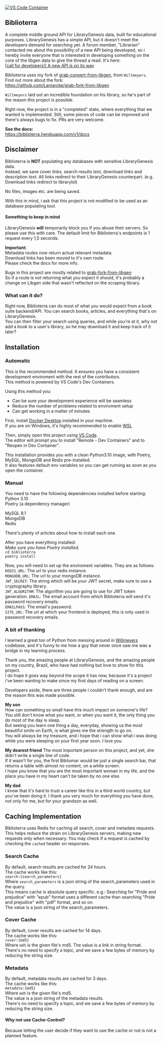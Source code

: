 [![VS Code Container](https://img.shields.io/static/v1?label=VS+Code&message=Container&logo=visualstudiocode&color=007ACC&logoColor=007ACC&labelColor=2C2C32)](https://open.vscode.dev/microsoft/vscode)

## Biblioterra

A complete middle ground API for LibraryGenesis data, built for educational purposes.
LibraryGenesis has a simple API, but it doesn't meet the developers demand for searching yet.
A forum member, "Librarian" contacted me about the possibility of a new API being developed, so i hereby invite everyone
that is interested in developing something on the core of the libgen data to give the thread a read.
It's here:  
[[call for developers!] A new API is on its way](https://forum.mhut.org/viewtopic.php?f=17&t=11192)

Biblioterra uses my fork of [grab-convert-from-libgen](https://github.com/willmeyers/grab-convert-from-libgen), from `Willmeyers`.  
Find out more about the fork:  
<https://github.com/Lamarcke/grab-fork-from-libgen>

`Willmeyers` laid out an incredible foundation on his library, so he's part of the reason this project is possible.

Right now, the project is in a "completed" state, where everything that we wanted is implemented.
Still, some pieces of code can be improved and there's always bugs to fix.
PRs are very welcome.

**See the docs:**  
<https://biblioterra.herokuapp.com/v1/docs>

## Disclaimer

Biblioterra is **NOT** populating any databases with sensitive LibraryGenesis data.  
Instead, we save cover *links*, search results *text*, download *links* and description *text*.
All links redirect to their LibraryGenesis counterpart. (e.g. Download links redirect to librarylol)

No files, images etc. are being saved.

With this in mind, i ask that this project is not modified to be used as an database populating tool.

#### Something to keep in mind

LibraryGenesis **will** temporarily block you if you abuse their servers. So please use this with care.
The default limit for Biblioterra's endpoints is 1 request every 1,5 seconds.

**Important**:  
Metadata routes now return actual relevant metadata.  
Download links has been moved to it's own route.  
Please check the docs for more info.

Bugs in this project are mostly related to [grab-fork-from-libgen](https://github.com/Lamarcke/grab-fork-from-libgen)  
So if a route is not returning what you expect it should, it's probably a change on Libgen side that wasn't reflected on the scraping library.

### What can it do?

Right now, Biblioterra can do most of what you would expect from a book suite backend/API.
You can search books, articles, and everything that's on LibraryGenesis.  
You can then filter your search using queries, and while you're at it, why not add a book to a user's library, so he may download it and keep track of it later?

## **Installation**

### **Automatic**

This is the recommended method. It ensures you have a consistent development enviroment with the rest of the
contributors.  
This method is powered by VS Code's Dev Containers.

Using this method you:
- Can be sure your development experience will be seamless
- Reduce the number of problems related to enviroment setup
- Can get working in a matter of minutes

First, install [Docker Desktop](https://www.docker.com/products/docker-desktop/) installed in your machine.  
If you are on Windows, it's highly recommended to enable [WSL](https://learn.microsoft.com/en-us/windows/wsl/install)

Then, simply open this project using [VS Code](https://code.visualstudio.com/).  
The editor will prompt you to install "Remote - Dev Containers" and to "Reopen in Dev Container".

This installation provides you with a clean Python3.10 image, with Poetry, MySQL, MongoDB and Redis pre-installed.  
It also features default env variables so you can get running as soon as you open the container.

### **Manual**

You need to have the following dependencies installed before starting:  
Python 3.10  
Poetry (a dependency manager)  

MySQL 8.1  
MongoDB  
Redis  

There's plenty of articles about how to install each one.  

After you have everything installed:  
*Make sure you have Poetry installed.*  
`cd biblioterra`  
`poetry install`  

Now, you will need to set up the enviroment variables. They are as follows:  
`REDIS_URL`: The url to your redis instance.  
`MONGODB_URL`: The url to your mongoDB instance.  
`JWT_SECRET`: The string which will be your JWT secret, make sure to use a cryptography library.  
`JWT_ALGORITHM`: The algorithm you are going to use for JWT token generation.
`EMAIL`: The email account from which Biblioterra will send it's password recovery emails.  
`EMAILPASS`: The email's password.  
`SITE_URL`: The url at which your frontend is deployed, this is only used in password recovery emails.  

### A bit of thanking

I learned a great ton of Python from messing around in [Willmeyers](https://github.com/willmeyers) codebase, and it's funny to me how a guy that never once saw me was a bridge in my learning process.  

Thank you, the amazing people at LibraryGenesis, and the amazing people on my country, Brazil, who have had nothing but love to show for this project.  
I do hope it goes way beyond the scope it has now, because it's a project i've been wanting to make since my first days of reading on a screen.

Developers aside, there are three people i couldn't thank enough, and are the reason this was made possible.  

**My son**  
How can something so small have this much impact on someone's life?  
You still don't know what you want, or when you want it, the only thing you do most of the day is sleep.  
But seeing you learn one thing a day, everyday, showing us the most beautiful smile on Earth, is what gives me the strength to go on.  
You will always be my treasure, and i hope that i can show what i was doing while you were sleeping on your first year soon. I love you.  

**My dearest friend**
The most important person on this project, and yet, she didn't write a single line of code.  
If it wasn't for you, the first Bibliomar would be just a single search bar, that returns a table with almost no content, on a white screen.  
I hope you know that you are the most important woman in my life, and the place you have in my heart can't be taken by no one else.  

**My dad**  
I know that it's hard to trust a career like this in a third world country, but you've been doing it.
I thank you very much for everything you have done, not only for me, but for your grandson as well.  

## Caching Implementation  

Biblioterra uses Redis for caching all search, cover and metadata requests.
This helps reduce the strain on LibraryGenesis servers, making new requests only when necessary.
You may check if a request is cached by checking the `cached` header on responses.

### Search Cache  

By default, search results are cached for 24 hours.  
The cache works like this:  
`search:{search_parameters}`  
Where `search_parameters` is a json string of the search_parameters used in the query.  
This means cache is absolute query specific. e.g.: Searching for "Pride and prejudice" with "epub" format uses a different cache than searching "Pride and prejudice"
with "pdf" format, and so on.  
The value is a json string of the search_parameters.

### Cover Cache  

By default, cover results are cached for 14 days.  
The cache works like this:  
`cover:{md5}`  
Where `md5` is the given file's md5.
The value is a link in string format.  
There's no need to specify a topic, and we save a few bytes of memory by reducing the string size.  

### Metadata  

By default, metadata results are cached for 3 days.  
The cache works like this:  
`metadata:{md5}`  
Where `md5` is the given file's md5.  
The value is a json string of the metadata results.  
There's no need to specify a topic, and we save a few bytes of memory by reducing the string size.  

#### Why not use Cache-Control?  

Because letting the user decide if they want to use the cache or not is not a planned feature.  
